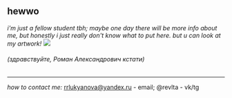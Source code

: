 ## hewwo

*i'm just a fellow student tbh; maybe one day there will be more info about me, but honestly i just really don't know what to put here. but u can look at my artwork!*
![](https://psv4.userapi.com/c237331/u489651914/docs/d22/34e19f69ec7f/naletniyivent.png?extra=D6559lT50Wc0LEvZ7EMt5zYtHIRjIRUb3qX4MizXeytj8E2FgI1cEmE8R1lEDtcEbsHhO_KMjyCkvxjIz0jZwmQqU4CRCF2pwnZOfsAoq98KBTEaHUGeKkiDxf2SRiA8d2hH2gazmV2wbOMtxbiknMEX)
###### (здравствуйте, Роман Александрович кстати)
---
*how to contact me:* rrlukyanova@yandex.ru - email; @revlta - vk/tg

